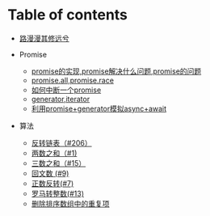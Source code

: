 # Table of contents

* [路漫漫其修远兮](README.md)

* Promise
  * [promise的实现,promise解决什么问题,promise的问题](https://github.com/Nightwishes/learning-Record/blob/master/yibu/promise.js)
  * [promise.all,promise.race](https://github.com/Nightwishes/learning-Record/blob/master/yibu/allRace.js)
  * [如何中断一个promise](https://github.com/Nightwishes/learning-Record/blob/master/yibu/break.js)
  * [generator,iterator](https://github.com/Nightwishes/learning-Record/blob/master/yibu/generator.js)
  * [利用promise+generator模拟async+await](/yibu/async.js)

* 算法
  
  * [反转链表（#206）](https://github.com/Nightwishes/learning-Record/blob/master/leetCode/206.js)
  * [两数之和（#1)](https://github.com/Nightwishes/learning-Record/blob/master/leetCode/twoSum.js)
  * [三数之和（#15）](https://github.com/Nightwishes/learning-Record/blob/master/leetCode/15.treeSum.js)
  * [回文数 (#9)](https://github.com/Nightwishes/learning-Record/blob/master/leetCode/9.huiwen.js)
  * [正数反转(#7)](https://github.com/Nightwishes/learning-Record/blob/master/leetCode/7.整数反转.js)
  * [罗马转整数(#13)](https://github.com/Nightwishes/learning-Record/blob/master/leetCode/13.罗马数字转整数.js)
  * [删除排序数组中的重复项](https://github.com/Nightwishes/learning-Record/blob/master/leetCode/14.删除排序数组中的重复项.js)
